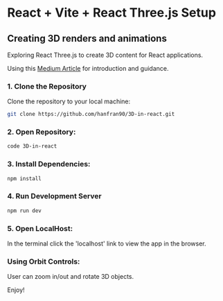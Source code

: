 
# React + Vite + React Three.js Setup
## Creating 3D renders and animations
Exploring React Three.js to create 3D content for React applications.

Using this [Medium Article](https://lvimuth.medium.com/introduction-to-react-three-js-a-beginners-guide-to-3d-in-react-3fd589465dae) for introduction and guidance.

### 1. Clone the Repository

Clone the repository to your local machine:

```bash
git clone https://github.com/hanfran90/3D-in-react.git
```

### 2. Open Repository:
```bash
code 3D-in-react
```
### 3. Install Dependencies:
```bash
npm install
```

### 4. Run Development Server
```bash
npm run dev
```

### 5. Open LocalHost:
In the terminal click the 'localhost' link to view the app in the browser.

### Using Orbit Controls:
User can zoom in/out and rotate 3D objects.

Enjoy!
